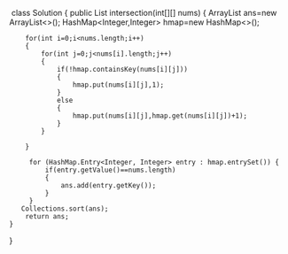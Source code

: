 ​
class Solution {
    public List<Integer> intersection(int[][] nums) {
        ArrayList<Integer> ans=new ArrayList<>();
        HashMap<Integer,Integer> hmap=new HashMap<>();
      
        for(int i=0;i<nums.length;i++)
        {
            for(int j=0;j<nums[i].length;j++)
            {
                if(!hmap.containsKey(nums[i][j]))
                {
                    hmap.put(nums[i][j],1);
                }
                else
                {
                    hmap.put(nums[i][j],hmap.get(nums[i][j])+1);
                }
            }
            
        }
      
         for (HashMap.Entry<Integer, Integer> entry : hmap.entrySet()) {
             if(entry.getValue()==nums.length)
             {
                 ans.add(entry.getKey());
             }
         }
       Collections.sort(ans);
        return ans;
    }
}
